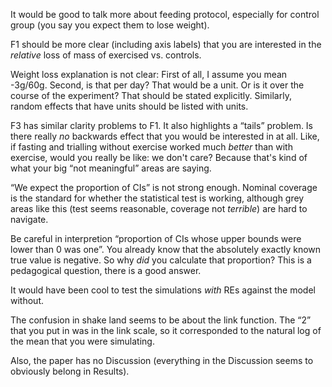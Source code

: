 It would be good to talk more about feeding protocol, especially for control group (you say you expect them to lose weight).

F1 should be more clear (including axis labels) that you are interested in the _relative_ loss of mass of exercised vs. controls.

Weight loss explanation is not clear: First of all, I assume you mean -3g/60g. Second, is that per day? That would be a unit. Or is it over the course of the experiment? That should be stated explicitly. Similarly, random effects that have units should be listed with units.

F3 has similar clarity problems to F1. It also highlights a “tails” problem. Is there really _no_ backwards effect that you would be interested in at all. Like, if fasting and trialling without exercise worked much _better_ than with exercise, would you really be like: we don't care? Because that's kind of what your big “not meaningful” areas are saying.

“We expect the proportion of CIs” is not strong enough. Nominal coverage is the standard for whether the statistical test is working, although grey areas like this (test seems reasonable, coverage not _terrible_) are hard to navigate.

Be careful in interpretion “proportion of CIs whose upper bounds were lower than 0 was one”. You already know that the absolutely exactly known true value is negative. So why _did_ you calculate that proportion? This is a pedagogical question, there is a good answer.

It would have been cool to test the simulations _with_ REs against the model without.

The confusion in shake land seems to be about the link function. The “2” that you put in was in the link scale, so it corresponded to the natural log of the mean that you were simulating.

Also, the paper has no Discussion (everything in the Discussion seems to obviously belong in Results).
